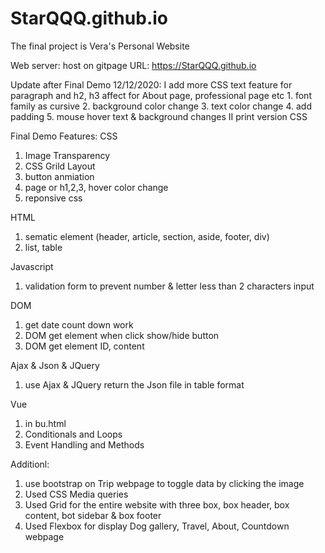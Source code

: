 # StarQQQ.github.io

The final project is Vera's Personal Website

Web server: host on gitpage URL: https://StarQQQ.github.io

Update after Final Demo 12/12/2020:
I add more CSS text feature for paragraph and h2, h3 
affect for About page, professional page etc
    1. font family as cursive 
    2. background color change
    3. text color change
    4. add padding
    5. mouse hover text & background changes 
II print version CSS


Final Demo Features:
CSS
1. Image Transparency
2. CSS Grild Layout
3. button anmiation
4. page or h1,2,3, hover color change
5. reponsive css


HTML
1. sematic element (header, article, section, aside, footer, div)
1. list, table



Javascript
1. validation form to prevent number & letter less than 2 characters input


DOM 
1. get date count down work
2. DOM get element when click show/hide button
3. DOM get element ID, content 


Ajax & Json & JQuery 
1. use Ajax & JQuery return the Json file in table format


Vue
1. in bu.html
2. Conditionals and Loops
3. Event Handling and Methods


Additionl:
1. use bootstrap on Trip webpage to toggle data by clicking the image
2. Used CSS Media queries 
3. Used Grid for the entire website with three box, box header, box content, bot sidebar & box footer
4. Used Flexbox for display Dog gallery, Travel, About, Countdown webpage
